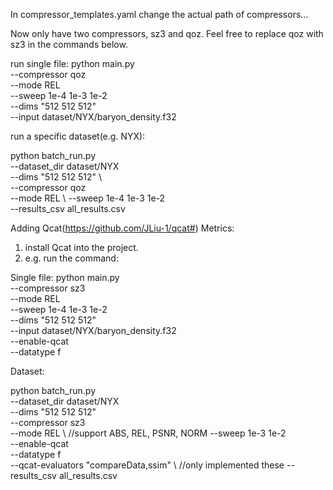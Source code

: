 
In compressor_templates.yaml change the actual path of compressors...

Now only have two compressors, sz3 and qoz. Feel free to replace qoz with sz3 in the commands below.

run single file:
python main.py \
--compressor qoz \
--mode REL \
--sweep 1e-4 1e-3 1e-2 \
--dims "512 512 512" \
--input dataset/NYX/baryon_density.f32


run a specific dataset(e.g. NYX):

python batch_run.py \
--dataset_dir dataset/NYX  \
   --dims "512 512 512" \  
   --compressor qoz  \
   --mode REL  \ 
   --sweep 1e-4 1e-3 1e-2 \
    --results_csv all_results.csv


Adding Qcat(https://github.com/JLiu-1/qcat#) Metrics: 
1. install Qcat into the project.
2. e.g. run the command: 


Single file:
python main.py \
--compressor sz3 \
--mode REL \
--sweep 1e-4 1e-3 1e-2 \
--dims "512 512 512" \
--input dataset/NYX/baryon_density.f32 \
--enable-qcat \
--datatype f

Dataset:


python batch_run.py \
--dataset_dir dataset/NYX \
--dims "512 512 512" \
--compressor sz3 \
--mode REL \ //support ABS, REL, PSNR, NORM
--sweep 1e-3 1e-2 \
--enable-qcat \
--datatype f \
--qcat-evaluators "compareData,ssim" \ //only implemented these
--results_csv all_results.csv





